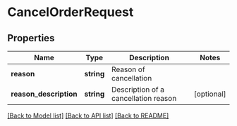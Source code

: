 # CancelOrderRequest

## Properties
Name | Type | Description | Notes
------------ | ------------- | ------------- | -------------
**reason** | **string** | Reason of cancellation | 
**reason_description** | **string** | Description of a cancellation reason | [optional] 

[[Back to Model list]](../README.md#documentation-for-models) [[Back to API list]](../README.md#documentation-for-api-endpoints) [[Back to README]](../README.md)


